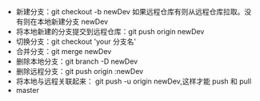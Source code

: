 - 新建分支：git checkout -b newDev 如果远程仓库有则从远程仓库拉取。没有则在本地新建分支 newDev
- 将本地新建的分支提交到远程仓库：git push origin newDev
- 切换分支：git checkout 'your 分支名'
- 合并分支：git merge newDev
- 删除本地分支：git branch -D newDev
- 删除远程分支：git push origin :newDev
- 将本地与远程关联起来： git push -u origin newDev,这样才能 push 和 pull
- master
